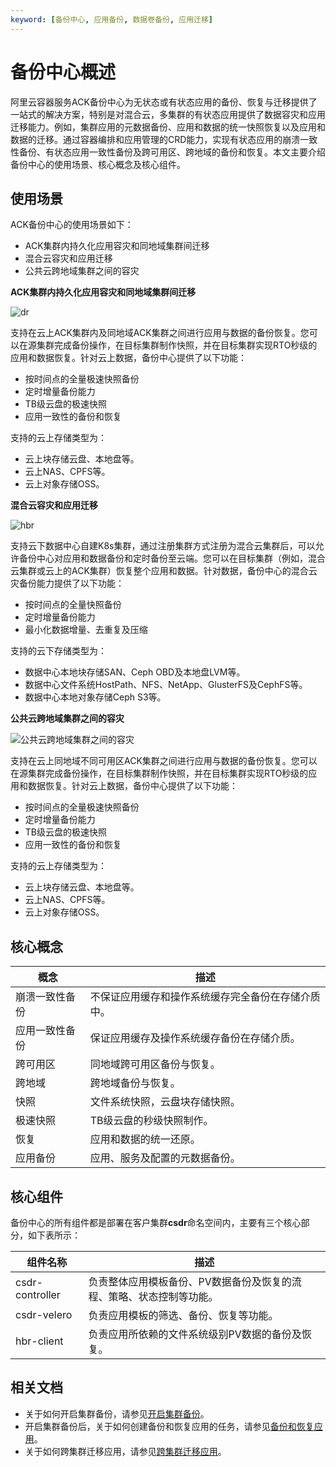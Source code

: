 ```yaml
---
keyword: [备份中心, 应用备份, 数据卷备份, 应用迁移]
---
```


# 备份中心概述

阿里云容器服务ACK备份中心为无状态或有状态应用的备份、恢复与迁移提供了一站式的解决方案，特别是对混合云，多集群的有状态应用提供了数据容灾和应用迁移能力。例如，集群应用的元数据备份、应用和数据的统一快照恢复以及应用和数据的迁移。通过容器编排和应用管理的CRD能力，实现有状态应用的崩溃一致性备份、有状态应用一致性备份及跨可用区、跨地域的备份和恢复。本文主要介绍备份中心的使用场景、核心概念及核心组件。

## 使用场景

ACK备份中心的使用场景如下：

-   ACK集群内持久化应用容灾和同地域集群间迁移
-   混合云容灾和应用迁移
-   公共云跨地域集群之间的容灾

**ACK集群内持久化应用容灾和同地域集群间迁移**

![dr](https://help-static-aliyun-doc.aliyuncs.com/assets/img/zh-CN/4601581361/p326314.png)

支持在云上ACK集群内及同地域ACK集群之间进行应用与数据的备份恢复。您可以在源集群完成备份操作，在目标集群制作快照，并在目标集群实现RTO秒级的应用和数据恢复。针对云上数据，备份中心提供了以下功能：

-   按时间点的全量极速快照备份
-   定时增量备份能力
-   TB级云盘的极速快照
-   应用一致性的备份和恢复

支持的云上存储类型为：

-   云上块存储云盘、本地盘等。
-   云上NAS、CPFS等。
-   云上对象存储OSS。

**混合云容灾和应用迁移**

![hbr](https://help-static-aliyun-doc.aliyuncs.com/assets/img/zh-CN/5601581361/p326313.png)

支持云下数据中心自建K8s集群，通过注册集群方式注册为混合云集群后，可以允许备份中心对应用和数据备份和定时备份至云端。您可以在目标集群（例如，混合云集群或云上的ACK集群）恢复整个应用和数据。针对数据，备份中心的混合云灾备份能力提供了以下功能：

-   按时间点的全量快照备份
-   定时增量备份能力
-   最小化数据增量、去重复及压缩

支持的云下存储类型为：

-   数据中心本地块存储SAN、Ceph OBD及本地盘LVM等。
-   数据中心文件系统HostPath、NFS、NetApp、GlusterFS及CephFS等。
-   数据中心本地对象存储Ceph S3等。

**公共云跨地域集群之间的容灾**

![公共云跨地域集群之间的容灾](https://help-static-aliyun-doc.aliyuncs.com/assets/img/zh-CN/5601581361/p327370.png)

支持在云上同地域不同可用区ACK集群之间进行应用与数据的备份恢复。您可以在源集群完成备份操作，在目标集群制作快照，并在目标集群实现RTO秒级的应用和数据恢复。针对云上数据，备份中心提供了以下功能：

-   按时间点的全量极速快照备份
-   定时增量备份能力
-   TB级云盘的极速快照
-   应用一致性的备份和恢复

支持的云上存储类型为：

-   云上块存储云盘、本地盘等。
-   云上NAS、CPFS等。
-   云上对象存储OSS。

## 核心概念

|概念|描述|
|--|--|
|崩溃一致性备份|不保证应用缓存和操作系统缓存完全备份在存储介质中。|
|应用一致性备份|保证应用缓存及操作系统缓存备份在存储介质。|
|跨可用区|同地域跨可用区备份与恢复。|
|跨地域|跨地域备份与恢复。|
|快照|文件系统快照，云盘块存储快照。|
|极速快照|TB级云盘的秒级快照制作。|
|恢复|应用和数据的统一还原。|
|应用备份|应用、服务及配置的元数据备份。|

## 核心组件

备份中心的所有组件都是部署在客户集群**csdr**命名空间内，主要有三个核心部分，如下表所示：

|组件名称|描述|
|----|--|
|csdr-controller|负责整体应用模板备份、PV数据备份及恢复的流程、策略、状态控制等功能。|
|csdr-velero|负责应用模板的筛选、备份、恢复等功能。|
|hbr-client|负责应用所依赖的文件系统级别PV数据的备份及恢复。|

## 相关文档

-   关于如何开启集群备份，请参见[开启集群备份](/cn.zh-CN/Kubernetes集群用户指南/备份中心/安装备份服务组件.md)。
-   开启集群备份后，关于如何创建备份和恢复应用的任务，请参见[备份和恢复应用](/cn.zh-CN/Kubernetes集群用户指南/备份中心/备份和恢复应用.md)。
-   关于如何跨集群迁移应用，请参见[跨集群迁移应用](/cn.zh-CN/Kubernetes集群用户指南/备份中心/跨集群迁移应用.md)。

